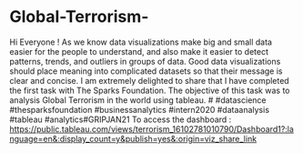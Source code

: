 # Global-Terrorism-
Hi Everyone !  As we know data visualizations make big and small data easier for the people to understand, and also make it easier to detect patterns, trends, and outliers in groups of data. Good data visualizations should place meaning into complicated datasets so that their message is clear and concise. I am extremely delighted to share that I have completed the first task with The Sparks Foundation. The objective of this task was to analysis  Global Terrorism in the world using tableau.  # #datascience #thesparksfoundation #businessanalytics #intern2020 #dataanalysis #tableau #analytics#GRIPJAN21
To access the dashboard : https://public.tableau.com/views/terrorism_16102781010790/Dashboard1?:language=en&:display_count=y&publish=yes&:origin=viz_share_link
